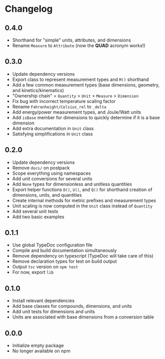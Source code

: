 # Changelog

## 0.4.0

- Shorthand for "simple" units, attributes, and dimensions
- Rename `Measure` to `Attribute` (now the **QUAD** acronym works!)

## 0.3.0

- Update dependency versions
- Export class to represent measurement types and `M()` shorthand
- Add a few common measurement types (base dimensions, geometry, and kinetics/kinematics)
- "Ownership chain" = `Quantity` > `Unit` > `Measure` > `Dimension`
- Fix bug with incorrect temperature scaling factor
- Rename `Fahrenheight/Celsius_rel` to `_delta`
- Add energy/power measurement types, and Joule/Watt units
- Add `isBase` member for dimensions to quickly determine if it is a base dimension
- Add extra documentation in `Unit` class
- Satisfying simplifications in `Unit` class

## 0.2.0

- Update dependency versions
- Remove `docs/` on postpack
- Scope everything using namespaces
- Add unit conversions for several units
- Add `None` types for dimensionless and unitless quantities
- Export helper functions `D()`, `U()`, and `Q()` for shorthand creation of dimensions, units, and quantities
- Create internal methods for metric prefixes and measurement types
- Unit scaling is now computed in the `Unit` class instead of `Quantity`
- Add several unit tests
- Add two basic examples

## 0.1.1

- Use global TypeDoc configuration file
- Compile and build documentation simultaneously
- Remove dependency on typescript (TypeDoc will take care of this)
- Remove declaration types for test on build output
- Output `tsc` version on `npm test`
- For now, export `lib`

## 0.1.0

- Install relevant dependencies
- Add base classes for compounds, dimensions, and units
- Add unit tests for dimensions and units
- Units are associated with base dimensions from a conversion table

## 0.0.0

- Initialize empty package
- No longer available on npm